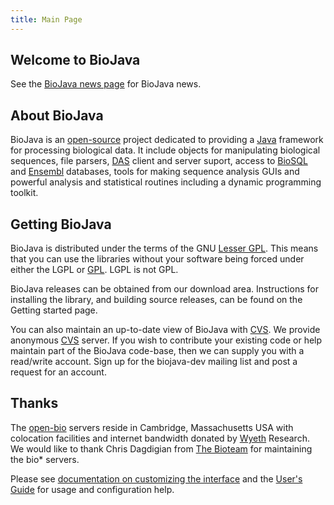 ```yaml
---
title: Main Page
---
```


Welcome to BioJava
------------------

See the [BioJava news page](http://biojava.open-bio.org/news) for
BioJava news.

About BioJava
-------------

BioJava is an [open-source](http://en.wikipedia.org/wiki/Open_source)
project dedicated to providing a [Java](http://www.java.sun.com)
framework for processing biological data. It include objects for
manipulating biological sequences, file parsers,
[DAS](http://biodas.org/) client and server suport, access to
[BioSQL](http://www.biosql.org/) and [Ensembl](http://www.ensembl.org)
databases, tools for making sequence analysis GUIs and powerful analysis
and statistical routines including a dynamic programming toolkit.

Getting BioJava
---------------

BioJava is distributed under the terms of the GNU [Lesser
GPL](http://www.gnu.org/licenses/lgpl.html). This means that you can use
the libraries without your software being forced under either the LGPL
or [GPL](http://www.gnu.org/licenses/gpl.html). LGPL is not GPL.

BioJava releases can be obtained from our download area. Instructions
for installing the library, and building source releases, can be found
on the Getting started page.

You can also maintain an up-to-date view of BioJava with
[CVS](http://www.cvs.org/). We provide anonymous
[CVS](http://en.wikipedia.org/wiki/Concurrent_Versions_System) server.
If you wish to contribute your existing code or help maintain part of
the BioJava code-base, then we can supply you with a read/write account.
Sign up for the biojava-dev mailing list and post a request for an
account.

Thanks
------

The [open-bio](http://www.open-bio.org/) servers reside in Cambridge,
Massachusetts USA with colocation facilities and internet bandwidth
donated by [Wyeth](http://www.wyeth.com/) Research. We would like to
thank Chris Dagdigian from [The Bioteam](http://www.bioteam.net/) for
maintaining the bio\* servers.

Please see [documentation on customizing the
interface](http://meta.wikipedia.org/wiki/MediaWiki_i18n) and the
[User's Guide](http://meta.wikipedia.org/wiki/MediaWiki_User%27s_Guide)
for usage and configuration help.

